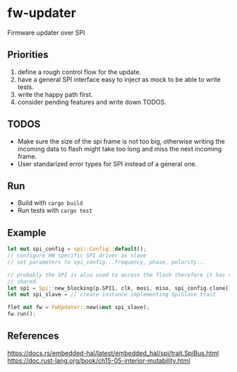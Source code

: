# fw-updater

Firmware updater over SPI

## Priorities

1. define a rough control flow for the update.
2. have a general SPI interface easy to inject as mock to be able to write
tests.
3. write the happy path first.
4. consider pending features and write down TODOS.

## TODOS

- Make sure the size of the spi frame is not too big, otherwise writing the
incoming data to flash might take too long and miss the next incoming frame.
- User standarized error types for SPI instead of a general one.

## Run

- Build with `cargo build`
- Run tests with `cargo test`

## Example

```rust
let mut spi_config = spi::Config::default();
// configure HW specific SPI driver as slave
// set parameters to spi_config...frequency, phase, polarity...

// probably the SPI is also used to access the flash therefore it has to be
// shared.
let spi = Spi::new_blocking(p.SPI1, clk, mosi, miso, spi_config.clone());
let mut spi_slave = // create instance implementing SpiSlave trait

flet mut fw = FwUpdater::new(&mut spi_slave);
fw.run();
```

## References

<https://docs.rs/embedded-hal/latest/embedded_hal/spi/trait.SpiBus.html>
<https://doc.rust-lang.org/book/ch15-05-interior-mutability.html>
